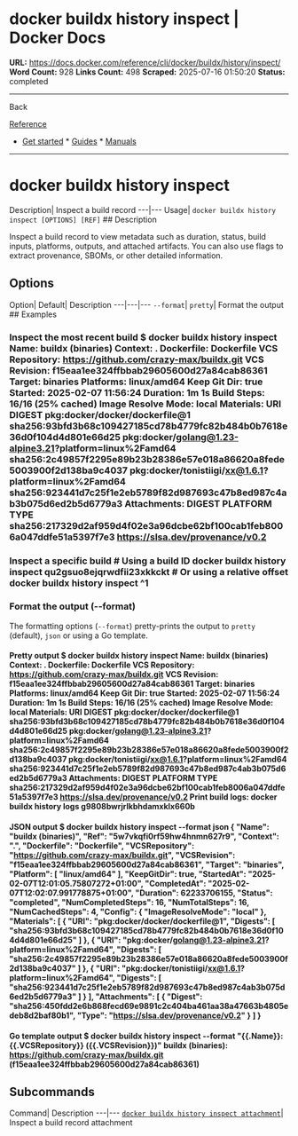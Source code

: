 # docker buildx history inspect | Docker Docs

**URL:** https://docs.docker.com/reference/cli/docker/buildx/history/inspect/
**Word Count:** 928
**Links Count:** 498
**Scraped:** 2025-07-16 01:50:20
**Status:** completed

---

Back

[Reference](https://docs.docker.com/reference/)

  * [Get started](https://docs.docker.com/get-started/)   * [Guides](https://docs.docker.com/guides/)   * [Manuals](https://docs.docker.com/manuals/)

* * *

# docker buildx history inspect

Description| Inspect a build record   ---|---   Usage| `docker buildx history inspect [OPTIONS] [REF]`      ## Description

Inspect a build record to view metadata such as duration, status, build inputs, platforms, outputs, and attached artifacts. You can also use flags to extract provenance, SBOMs, or other detailed information.

## Options

Option| Default| Description   ---|---|---   `--format`| `pretty`| Format the output      ## Examples

### Inspect the most recent build               $ docker buildx history inspect     Name:           buildx (binaries)     Context:        .     Dockerfile:     Dockerfile     VCS Repository: https://github.com/crazy-max/buildx.git     VCS Revision:   f15eaa1ee324ffbbab29605600d27a84cab86361     Target:         binaries     Platforms:      linux/amd64     Keep Git Dir:   true          Started:        2025-02-07 11:56:24     Duration:       1m  1s     Build Steps:    16/16 (25% cached)          Image Resolve Mode:     local          Materials:     URI                                                             DIGEST     pkg:docker/docker/dockerfile@1                                  sha256:93bfd3b68c109427185cd78b4779fc82b484b0b7618e36d0f104d4d801e66d25     pkg:docker/golang@1.23-alpine3.21?platform=linux%2Famd64        sha256:2c49857f2295e89b23b28386e57e018a86620a8fede5003900f2d138ba9c4037     pkg:docker/tonistiigi/xx@1.6.1?platform=linux%2Famd64           sha256:923441d7c25f1e2eb5789f82d987693c47b8ed987c4ab3b075d6ed2b5d6779a3          Attachments:     DIGEST                                                                  PLATFORM        TYPE     sha256:217329d2af959d4f02e3a96dcbe62bf100cab1feb8006a047ddfe51a5397f7e3                 https://slsa.dev/provenance/v0.2     

### Inspect a specific build               # Using a build ID     docker buildx history inspect qu2gsuo8ejqrwdfii23xkkckt          # Or using a relative offset     docker buildx history inspect ^1     

### Format the output \(--format\)

The formatting options \(`--format`\) pretty-prints the output to `pretty` \(default\), `json` or using a Go template.

#### Pretty output               $ docker buildx history inspect     Name:           buildx (binaries)     Context:        .     Dockerfile:     Dockerfile     VCS Repository: https://github.com/crazy-max/buildx.git     VCS Revision:   f15eaa1ee324ffbbab29605600d27a84cab86361     Target:         binaries     Platforms:      linux/amd64     Keep Git Dir:   true          Started:        2025-02-07 11:56:24     Duration:       1m  1s     Build Steps:    16/16 (25% cached)          Image Resolve Mode:     local          Materials:     URI                                                             DIGEST     pkg:docker/docker/dockerfile@1                                  sha256:93bfd3b68c109427185cd78b4779fc82b484b0b7618e36d0f104d4d801e66d25     pkg:docker/golang@1.23-alpine3.21?platform=linux%2Famd64        sha256:2c49857f2295e89b23b28386e57e018a86620a8fede5003900f2d138ba9c4037     pkg:docker/tonistiigi/xx@1.6.1?platform=linux%2Famd64           sha256:923441d7c25f1e2eb5789f82d987693c47b8ed987c4ab3b075d6ed2b5d6779a3          Attachments:     DIGEST                                                                  PLATFORM        TYPE     sha256:217329d2af959d4f02e3a96dcbe62bf100cab1feb8006a047ddfe51a5397f7e3                 https://slsa.dev/provenance/v0.2          Print build logs: docker buildx history logs g9808bwrjrlkbhdamxklx660b     

#### JSON output               $ docker buildx history inspect --format json     {       "Name": "buildx (binaries)",       "Ref": "5w7vkqfi0rf59hw4hnmn627r9",       "Context": ".",       "Dockerfile": "Dockerfile",       "VCSRepository": "https://github.com/crazy-max/buildx.git",       "VCSRevision": "f15eaa1ee324ffbbab29605600d27a84cab86361",       "Target": "binaries",       "Platform": [         "linux/amd64"       ],       "KeepGitDir": true,       "StartedAt": "2025-02-07T12:01:05.75807272+01:00",       "CompletedAt": "2025-02-07T12:02:07.991778875+01:00",       "Duration": 62233706155,       "Status": "completed",       "NumCompletedSteps": 16,       "NumTotalSteps": 16,       "NumCachedSteps": 4,       "Config": {         "ImageResolveMode": "local"       },       "Materials": [         {           "URI": "pkg:docker/docker/dockerfile@1",           "Digests": [             "sha256:93bfd3b68c109427185cd78b4779fc82b484b0b7618e36d0f104d4d801e66d25"           ]         },         {           "URI": "pkg:docker/golang@1.23-alpine3.21?platform=linux%2Famd64",           "Digests": [             "sha256:2c49857f2295e89b23b28386e57e018a86620a8fede5003900f2d138ba9c4037"           ]         },         {           "URI": "pkg:docker/tonistiigi/xx@1.6.1?platform=linux%2Famd64",           "Digests": [             "sha256:923441d7c25f1e2eb5789f82d987693c47b8ed987c4ab3b075d6ed2b5d6779a3"           ]         }       ],       "Attachments": [         {           "Digest": "sha256:450fdd2e6b868fecd69e9891c2c404ba461aa38a47663b4805edeb8d2baf80b1",           "Type": "https://slsa.dev/provenance/v0.2"         }       ]     }     

#### Go template output               $ docker buildx history inspect --format "{{.Name}}: {{.VCSRepository}} ({{.VCSRevision}})"     buildx (binaries): https://github.com/crazy-max/buildx.git (f15eaa1ee324ffbbab29605600d27a84cab86361)     

## Subcommands

Command| Description   ---|---   [`docker buildx history inspect attachment`](https://docs.docker.com/reference/cli/docker/buildx/history/inspect/attachment/)| Inspect a build record attachment